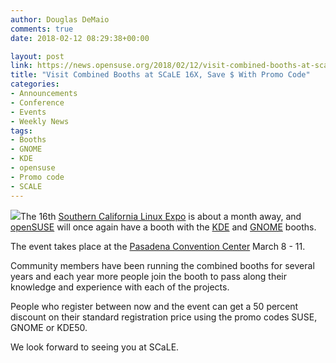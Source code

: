 ```yaml
---
author: Douglas DeMaio
comments: true
date: 2018-02-12 08:29:38+00:00

layout: post
link: https://news.opensuse.org/2018/02/12/visit-combined-booths-at-scale-16x-save-with-promo-code/
title: "Visit Combined Booths at SCaLE 16X, Save $ With Promo Code"
categories:
- Announcements
- Conference
- Events
- Weekly News
tags:
- Booths
- GNOME
- KDE
- opensuse
- Promo code
- SCALE
---
```

![](http://2.bp.blogspot.com/-PkmPIe3APNg/VqkGeYT1FxI/AAAAAAAAVP4/GGhb2Uue3dQ/s1600/KDE%2BGNOME%2BopenSUSE.jpg)The 16th [Southern California Linux Expo](https://www.socallinuxexpo.org/) is about a month away, and [openSUSE](https://www.opensuse.org/) will once again have a booth with the [KDE](https://www.kde.org/) and [GNOME](https://www.gnome.org/) booths.

The event takes place at the [Pasadena Convention Center](https://pasadenacenter.visitpasadena.com/) March 8 - 11.

Community members have been running the combined booths for several years and each year more people join the booth to pass along their knowledge and experience with each of the projects.

People who register between now and the event can get a 50 percent discount on their standard registration price using the promo codes SUSE, GNOME or KDE50.

We look forward to seeing you at SCaLE.		
